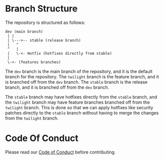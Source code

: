 # Branch Structure

The repository is structured as follows:

```
dev (main branch)
 | |
 | \--->-- stable (release branch)
 |   ^
 ^   |
 |   \-<- Hotfix (hotfixes directly from stable)
 |
 \-<- (features branches)
```

The `dev` branch is the main branch of the repository, and it is the default branch for the repository. The `twilight` branch is the feature branch, and it is branched off from the `dev` branch. The `stable` branch is the release branch, and it is branched off from the `dev` branch.

The `stable` branch may have hotfixes directly from the `stable` branch, and the `twilight` branch may have feature branches branched off from the `twilight` branch. This is done so that we can apply hotfixes like security patches directly to the `stable` branch without having to merge the changes from the `twilight` branch.

# Code Of Conduct

Please read our [Code of Conduct](../CODE_OF_CONDUCT.md) before contributing.
